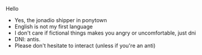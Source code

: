 Hello
- Yes, the jonadio shipper in ponytown
- English is not my first language
- I don't care if fictional things makes you angry or uncomfortable, just dni
- DNI: antis.
- Please don't hesitate to interact (unless if you're an anti)

